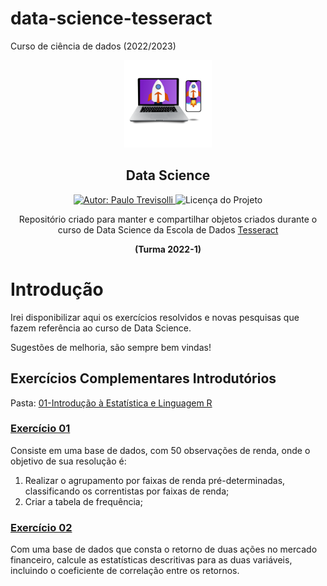 # data-science-tesseract
Curso de ciência de dados (2022/2023)


<p align="center">
  <img width="140" src="https://github.com/Trevisolli/data-science-tesseract/blob/master/Python/images/Tesseract.png"/>  
  <h2 align="center">Data Science</h2>
  
   
  <p align="center">
  <a href="https://www.linkedin.com/in/Trevisolli">
    <img alt="Autor: Paulo Trevisolli" src="https://img.shields.io/badge/Autor-Paulo%20Trevisolli-green">
  </a>
  <img alt="Licença do Projeto" src="https://img.shields.io/badge/LICENSE-MIT-green"/>
<p>
  
  
  <p align="center">Repositório criado para manter e compartilhar objetos criados durante o curso de Data Science da Escola de Dados <a href="https://www.explicami.com.br">Tesseract</a></p> 
  <p align="center"><b>(Turma 2022-1)</b></p>
</p>


# Introdução 
Irei disponibilizar aqui os exercícios resolvidos e novas pesquisas que fazem referência ao curso de Data Science.

Sugestões de melhoria, são sempre bem vindas!

## Exercícios Complementares Introdutórios
Pasta: <a href="https://github.com/Trevisolli/data-science/tree/master/01-Introdu%C3%A7%C3%A3o%20%C3%A0%20Estat%C3%ADstica%20e%20Linguagem%20R"> 01-Introdução à Estatística e Linguagem R </a>

### <a href="https://github.com/Trevisolli/data-science/blob/master/01-Introdu%C3%A7%C3%A3o%20%C3%A0%20Estat%C3%ADstica%20e%20Linguagem%20R/Exercicio%20Complementar%2001.R">Exercício 01 </a>

Consiste em uma base de dados, com 50 observações de renda, onde o objetivo de sua resolução é:

1) Realizar o agrupamento por faixas de renda pré-determinadas, classificando os correntistas por faixas de renda;
2) Criar a tabela de frequência;


### <a href="https://github.com/Trevisolli/data-science/blob/master/01-Introdu%C3%A7%C3%A3o%20%C3%A0%20Estat%C3%ADstica%20e%20Linguagem%20R/Exercicio%20Complementar%2002.R">Exercício 02 </a>

Com uma base de dados que consta o retorno de duas ações no mercado financeiro, calcule as estatísticas descritivas para as duas variáveis, incluindo o coeficiente de correlação entre os retornos.



